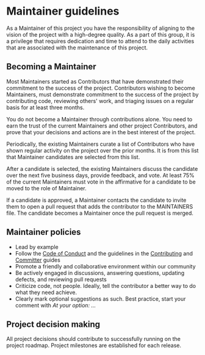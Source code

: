 <!--
Copyright (c) 2022 Dell Inc., or its subsidiaries. All Rights Reserved.

Licensed under the Apache License, Version 2.0 (the "License");
you may not use this file except in compliance with the License.
You may obtain a copy of the License at

    http://www.apache.org/licenses/LICENSE-2.0
-->

# Maintainer guidelines

As a Maintainer of this project you have the responsibility of aligning to the vision of the project with a high-degree quality. As a part of this group, it is a privilege that requires dedication and time to attend to the daily activities that are associated with the maintenance of this project.

## Becoming a Maintainer

Most Maintainers started as Contributors that have demonstrated their commitment to the success of the project. Contributors wishing to become Maintainers, must demonstrate commitment to the success of the project by contributing code, reviewing others' work, and triaging issues on a regular basis for at least three months.

You do not become a Maintainer through contributions alone. You need to earn the trust of the current Maintainers and other project Contributors, and prove that your decisions and actions are in the best interest of the project.

Periodically, the existing Maintainers curate a list of Contributors who have shown regular activity on the project over the prior months. It is from this list that Maintainer candidates are selected from this list.

After a candidate is selected, the existing Maintainers discuss the candidate over the next five business days, provide feedback, and vote. At least 75% of the current Maintainers must vote in the affirmative for a candidate to be moved to the role of Maintainer.

If a candidate is approved, a Maintainer contacts the candidate to invite them to open a pull request that adds the contributor to the MAINTAINERS file. The candidate becomes a Maintainer once the pull request is merged.

## Maintainer policies

* Lead by example
* Follow the [Code of Conduct](https://github.com/dell/ansible-powermax/blob/2.2.0/docs/CODE_OF_CONDUCT.md) and the guidelines in the [Contributing](https://github.com/dell/ansible-powermax/blob/2.2.0/docs/CONTRIBUTING.md) and [Committer](https://github.com/dell/ansible-powermax/blob/2.2.0/docs/COMMITTER_GUIDE.md) guides
* Promote a friendly and collaborative environment within our community
* Be actively engaged in discussions, answering questions, updating defects, and reviewing pull requests
* Criticize code, not people. Ideally, tell the contributor a better way to do what they need achieve.
* Clearly mark optional suggestions as such. Best practice, start your comment with *At your option: …*

## Project decision making

All project decisions should contribute to successfully running on the project roadmap. Project milestones are established for each release.